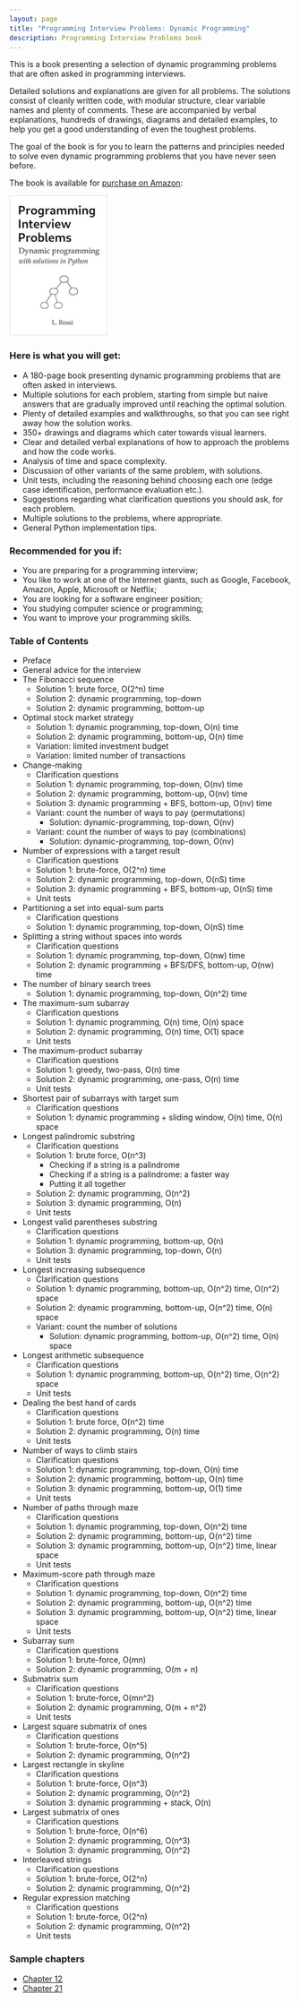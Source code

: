 ```yaml
---
layout: page
title: "Programming Interview Problems: Dynamic Programming"
description: Programming Interview Problems book
---
```


This is a book presenting a selection of dynamic programming problems that are often asked in programming interviews.

Detailed solutions and explanations are given for all problems.
The solutions consist of cleanly written code, with modular structure, clear variable names and plenty of comments.
These are accompanied by verbal explanations, hundreds of drawings,
diagrams and detailed examples, to help you get a good understanding of even the toughest problems.

The goal of the book is for you to learn the patterns and principles needed to solve even dynamic programming problems that you have never seen before.

The book is available for [purchase on Amazon](https://www.amazon.com/dp/B08MSQ3S7V):

[![](cover.jpg)]((https://www.amazon.com/dp/B08MSQ3S7V))

### Here is what you will get:

* A 180-page book presenting dynamic programming problems that are often asked in interviews.
* Multiple solutions for each problem, starting from simple but naive answers that are gradually improved until reaching the optimal solution.
* Plenty of detailed examples and walkthroughs, so that you can see right away how the solution works.
* 350+ drawings and diagrams which cater towards visual learners.
* Clear and detailed verbal explanations of how to approach the problems and how the code works.
* Analysis of time and space complexity.
* Discussion of other variants of the same problem, with solutions.
* Unit tests, including the reasoning behind choosing each one (edge case identification, performance evaluation etc.).
* Suggestions regarding what clarification questions you should ask, for each problem.
* Multiple solutions to the problems, where appropriate.
* General Python implementation tips.

### Recommended for you if:

* You are preparing for a programming interview;
* You like to work at one of the Internet giants, such as Google, Facebook, Amazon, Apple, Microsoft or Netflix;
* You are looking for a software engineer position;
* You studying computer science or programming;
* You want to improve your programming skills.

### Table of Contents

* Preface
* General advice for the interview
* The Fibonacci sequence
  * Solution 1: brute force, O(2^n) time
  * Solution 2: dynamic programming, top-down
  * Solution 2: dynamic programming, bottom-up
* Optimal stock market strategy
  * Solution 1: dynamic programming, top-down, O(n) time
  * Solution 2: dynamic programming, bottom-up, O(n) time
  * Variation: limited investment budget
  * Variation: limited number of transactions
* Change-making
  * Clarification questions
  * Solution 1: dynamic programming, top-down, O(nv) time
  * Solution 2: dynamic programming, bottom-up, O(nv) time
  * Solution 3: dynamic programming + BFS, bottom-up, O(nv) time
  * Variant: count the number of ways to pay (permutations)
    * Solution: dynamic-programming, top-down, O(nv)
  * Variant: count the number of ways to pay (combinations)
    * Solution: dynamic-programming, top-down, O(nv)
* Number of expressions with a target result
  * Clarification questions
  * Solution 1: brute-force, O(2^n) time
  * Solution 2: dynamic programming, top-down, O(nS) time
  * Solution 3: dynamic programming + BFS, bottom-up, O(nS) time
  * Unit tests
* Partitioning a set into equal-sum parts
  * Clarification questions
  * Solution 1: dynamic programming, top-down, O(nS) time
* Splitting a string without spaces into words
  * Clarification questions
  * Solution 1: dynamic programming, top-down, O(nw) time
  * Solution 2: dynamic programming + BFS/DFS, bottom-up, O(nw) time
* The number of binary search trees
  * Solution 1: dynamic programming, top-down, O(n^2) time
* The maximum-sum subarray
  * Clarification questions
  * Solution 1: dynamic programming, O(n) time, O(n) space
  * Solution 2: dynamic programming, O(n) time, O(1) space
  * Unit tests
* The maximum-product subarray
  * Clarification questions
  * Solution 1: greedy, two-pass, O(n) time
  * Solution 2: dynamic programming, one-pass, O(n) time
  * Unit tests
* Shortest pair of subarrays with target sum
  * Clarification questions
  * Solution 1: dynamic programming + sliding window, O(n) time, O(n) space
* Longest palindromic substring
  * Clarification questions
  * Solution 1: brute force, O(n^3)
    * Checking if a string is a palindrome
    * Checking if a string is a palindrome: a faster way
    * Putting it all together
  * Solution 2: dynamic programming, O(n^2)
  * Solution 3: dynamic programming, O(n)
  * Unit tests
* Longest valid parentheses substring
  * Clarification questions
  * Solution 1: dynamic programming, bottom-up, O(n)
  * Solution 3: dynamic programming, top-down, O(n)
  * Unit tests
* Longest increasing subsequence
  * Clarification questions
  * Solution 1: dynamic programming, bottom-up, O(n^2) time, O(n^2) space
  * Solution 2: dynamic programming, bottom-up, O(n^2) time, O(n) space
  * Variant: count the number of solutions
    * Solution: dynamic programming, bottom-up, O(n^2) time, O(n) space
* Longest arithmetic subsequence
  * Clarification questions
  * Solution 1: dynamic programming, bottom-up, O(n^2) time, O(n^2) space
  * Unit tests
* Dealing the best hand of cards
  * Clarification questions
  * Solution 1: brute force, O(n^2) time
  * Solution 2: dynamic programming, O(n) time
  * Unit tests
* Number of ways to climb stairs
  * Clarification questions
  * Solution 1: dynamic programming, top-down, O(n) time
  * Solution 2: dynamic programming, bottom-up, O(n) time
  * Solution 3: dynamic programming, bottom-up, O(1) time
  * Unit tests
* Number of paths through maze
  * Clarification questions
  * Solution 1: dynamic programming, top-down, O(n^2) time
  * Solution 2: dynamic programming, bottom-up, O(n^2) time
  * Solution 3: dynamic programming, bottom-up, O(n^2) time, linear space
  * Unit tests
* Maximum-score path through maze
  * Clarification questions
  * Solution 1: dynamic programming, top-down, O(n^2) time
  * Solution 2: dynamic programming, bottom-up, O(n^2) time
  * Solution 3: dynamic programming, bottom-up, O(n^2) time, linear space
  * Unit tests
* Subarray sum
  * Clarification questions
  * Solution 1: brute-force, O(mn)
  * Solution 2: dynamic programming, O(m + n)
* Submatrix sum
  * Clarification questions
  * Solution 1: brute-force, O(mn^2)
  * Solution 2: dynamic programming, O(m + n^2)
  * Unit tests
* Largest square submatrix of ones
  * Clarification questions
  * Solution 1: brute-force, O(n^5)
  * Solution 2: dynamic programming, O(n^2)
* Largest rectangle in skyline
  * Clarification questions
  * Solution 1: brute-force, O(n^3)
  * Solution 2: dynamic programming, O(n^2)
  * Solution 3: dynamic programming + stack, O(n)
* Largest submatrix of ones
  * Clarification questions
  * Solution 1: brute-force, O(n^6)
  * Solution 2: dynamic programming, O(n^3)
  * Solution 3: dynamic programming, O(n^2)
* Interleaved strings
  * Clarification questions
  * Solution 1: brute-force, O(2^n)
  * Solution 2: dynamic programming, O(n^2)
* Regular expression matching
  * Clarification questions
  * Solution 1: brute-force, O(2^n)
  * Solution 2: dynamic programming, O(n^2)
  * Unit tests

### Sample chapters

* [Chapter 12](12.pdf)
* [Chapter 21](21.pdf)
